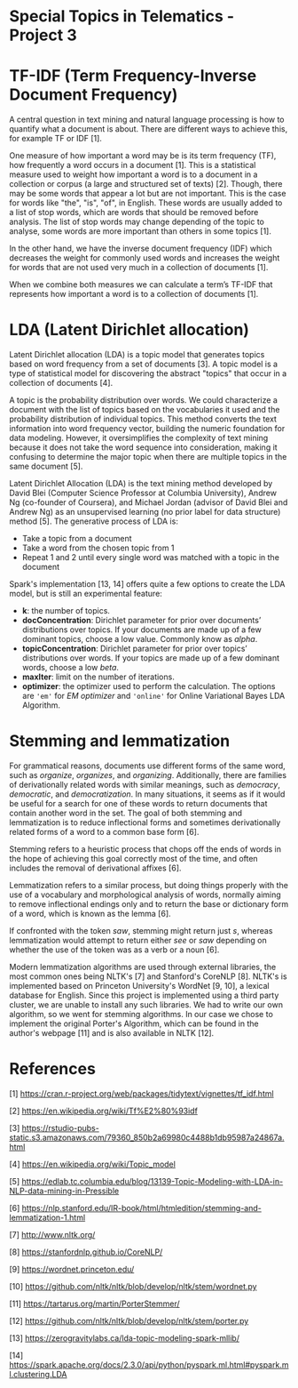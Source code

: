 # Special Topics in Telematics - Project 3

# TF-IDF (Term Frequency-Inverse Document Frequency)

A central question in text mining and natural language processing is how to quantify what a document is about. There are different ways to achieve this, for example TF or IDF [1].

One measure of how important a word may be is its term frequency (TF), how frequently a word occurs in a document [1]. This is a statistical measure used to weight how important a word is to a document in a collection or corpus (a large and structured set of texts) [2]. Though, there may be some words that appear a lot but are not important. This is the case for words like "the", "is", "of", in English. These words are usually added to a list of stop words, which are words that should be removed before analysis. The list of stop words may change depending of the topic to analyse, some words are more important than others in some topics [1].

In the other hand, we have the inverse document frequency (IDF) which decreases the weight for commonly used words and increases the weight for words that are not used very much in a collection of documents [1].

When we combine both measures we can calculate a term’s TF-IDF that represents how important a word is to a collection of documents [1].

# LDA (Latent Dirichlet allocation)

Latent Dirichlet allocation (LDA) is a topic model that generates topics based on word frequency from a set of documents [3]. A topic model is a type of statistical model for discovering the abstract "topics" that occur in a collection of documents [4].

A topic is the probability distribution over words. We could characterize a document with the list of topics based on the vocabularies it used and the probability distribution of individual topics. This method converts the text information into word frequency vector, building the numeric foundation for data modeling. However, it oversimplifies the complexity of text mining because it does not take the word sequence into consideration, making it confusing to determine the major topic when there are multiple topics in the same document [5]. 

Latent Dirichlet Allocation (LDA) is the text mining method developed by David Blei (Computer Science Professor at Columbia University), Andrew Ng (co-founder of Coursera), and Michael Jordan (advisor of David Blei and Andrew Ng) as an unsupervised learning (no prior label for data structure) method [5]. The generative process of LDA is:
- Take a topic from a document
- Take a word from the chosen topic from 1
- Repeat 1 and 2 until every single word was matched with a topic in the document

Spark's implementation [13, 14] offers quite a few options to create the LDA model, but is still an experimental feature:
- **k**: the number of topics.
- **docConcentration**: Dirichlet parameter for prior over documents’ distributions over topics. If your documents are made up of a few dominant topics, choose a low value. Commonly know as *alpha*.
- **topicConcentration**: Dirichlet parameter for prior over topics’ distributions over words. If your topics are made up of a few dominant words, choose a low *beta*.
- **maxIter**: limit on the number of iterations.
- **optimizer**: the optimizer used to perform the calculation. The options are `'em'` for *EM optimizer* and `'online'` for Online Variational Bayes LDA Algorithm.

# Stemming and lemmatization

For grammatical reasons, documents use different forms of the same word, such as *organize*, *organizes*, and *organizing*. Additionally, there are families of derivationally related words with similar meanings, such as *democracy*, *democratic*, and *democratization*. In many situations, it seems as if it would be useful for a search for one of these words to return documents that contain another word in the set. The goal of both stemming and lemmatization is to reduce inflectional forms and sometimes derivationally related forms of a word to a common base form [6]. 

Stemming refers to a heuristic process that chops off the ends of words in the hope of achieving this goal correctly most of the time, and often includes the removal of derivational affixes [6]. 

Lemmatization refers to a similar process, but doing things properly with the use of a vocabulary and morphological analysis of words, normally aiming to remove inflectional endings only and to return the base or dictionary form of a word, which is known as the lemma [6].

If confronted with the token *saw*, stemming might return just *s*, whereas lemmatization would attempt to return either *see* or *saw* depending on whether the use of the token was as a verb or a noun [6].

Modern lemmatization algorithms are used through external libraries, the most common ones being NLTK's [7] and Stanford's CoreNLP [8]. NLTK's is implemented based on Princeton University's WordNet [9, 10], a lexical database for English. Since this project is implemented using a third party cluster, we are unable to install any such libraries. We had to write our own algorithm, so we went for stemming algorithms. In our case we chose to implement the original Porter's Algorithm, which can be found in the author's webpage [11] and is also available in NLTK [12].

# References

[1] https://cran.r-project.org/web/packages/tidytext/vignettes/tf_idf.html 

[2] https://en.wikipedia.org/wiki/Tf%E2%80%93idf

[3] https://rstudio-pubs-static.s3.amazonaws.com/79360_850b2a69980c4488b1db95987a24867a.html 

[4] https://en.wikipedia.org/wiki/Topic_model 

[5] https://edlab.tc.columbia.edu/blog/13139-Topic-Modeling-with-LDA-in-NLP-data-mining-in-Pressible 

[6] https://nlp.stanford.edu/IR-book/html/htmledition/stemming-and-lemmatization-1.html 

[7] http://www.nltk.org/ 

[8] https://stanfordnlp.github.io/CoreNLP/ 

[9] https://wordnet.princeton.edu/ 

[10] https://github.com/nltk/nltk/blob/develop/nltk/stem/wordnet.py 

[11] https://tartarus.org/martin/PorterStemmer/ 

[12] https://github.com/nltk/nltk/blob/develop/nltk/stem/porter.py 

[13] https://zerogravitylabs.ca/lda-topic-modeling-spark-mllib/

[14] https://spark.apache.org/docs/2.3.0/api/python/pyspark.ml.html#pyspark.ml.clustering.LDA

